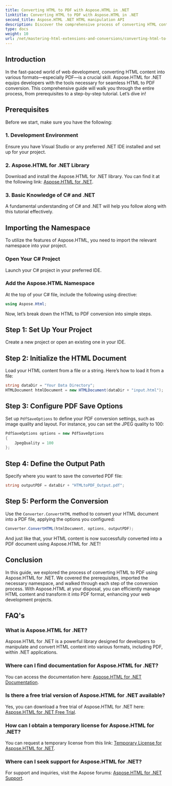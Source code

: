 ```yaml
---
title: Converting HTML to PDF with Aspose.HTML in .NET
linktitle: Converting HTML to PDF with Aspose.HTML in .NET
second_title: Aspose.HTML .NET HTML manipulation API
description: Discover the comprehensive process of converting HTML content to PDF using the powerful Aspose.HTML for .NET library. This guide provides developers with clear.
type: docs
weight: 10
url: /net/mastering-html-extensions-and-conversions/converting-html-to-pdf/
---
```

## Introduction

In the fast-paced world of web development, converting HTML content into various formats—especially PDF—is a crucial skill. Aspose.HTML for .NET equips developers with the tools necessary for seamless HTML to PDF conversion. This comprehensive guide will walk you through the entire process, from prerequisites to a step-by-step tutorial. Let’s dive in!

## Prerequisites

Before we start, make sure you have the following:

### 1. Development Environment
Ensure you have Visual Studio or any preferred .NET IDE installed and set up for your project.

### 2. Aspose.HTML for .NET Library
Download and install the Aspose.HTML for .NET library. You can find it at the following link: [Aspose.HTML for .NET](https://releases.aspose.com/html/net/).

### 3. Basic Knowledge of C# and .NET
A fundamental understanding of C# and .NET will help you follow along with this tutorial effectively.

## Importing the Namespace

To utilize the features of Aspose.HTML, you need to import the relevant namespace into your project.

### Open Your C# Project
Launch your C# project in your preferred IDE.

### Add the Aspose.HTML Namespace
At the top of your C# file, include the following using directive:

```csharp
using Aspose.Html;
```

Now, let’s break down the HTML to PDF conversion into simple steps.

## Step 1: Set Up Your Project
Create a new project or open an existing one in your IDE.

## Step 2: Initialize the HTML Document
Load your HTML content from a file or a string. Here’s how to load it from a file:

```csharp
string dataDir = "Your Data Directory";
HTMLDocument htmlDocument = new HTMLDocument(dataDir + "input.html");
```

## Step 3: Configure PDF Save Options
Set up `PdfSaveOptions` to define your PDF conversion settings, such as image quality and layout. For instance, you can set the JPEG quality to 100:

```csharp
PdfSaveOptions options = new PdfSaveOptions
{
    JpegQuality = 100
};
```

## Step 4: Define the Output Path
Specify where you want to save the converted PDF file:

```csharp
string outputPDF = dataDir + "HTMLtoPDF_Output.pdf";
```

## Step 5: Perform the Conversion
Use the `Converter.ConvertHTML` method to convert your HTML document into a PDF file, applying the options you configured:

```csharp
Converter.ConvertHTML(htmlDocument, options, outputPDF);
```

And just like that, your HTML content is now successfully converted into a PDF document using Aspose.HTML for .NET!

## Conclusion

In this guide, we explored the process of converting HTML to PDF using Aspose.HTML for .NET. We covered the prerequisites, imported the necessary namespace, and walked through each step of the conversion process. With Aspose.HTML at your disposal, you can efficiently manage HTML content and transform it into PDF format, enhancing your web development projects.

## FAQ's

### What is Aspose.HTML for .NET?
Aspose.HTML for .NET is a powerful library designed for developers to manipulate and convert HTML content into various formats, including PDF, within .NET applications.

### Where can I find documentation for Aspose.HTML for .NET?
You can access the documentation here: [Aspose.HTML for .NET Documentation](https://reference.aspose.com/html/net/).

### Is there a free trial version of Aspose.HTML for .NET available?
Yes, you can download a free trial of Aspose.HTML for .NET here: [Aspose.HTML for .NET Free Trial](https://releases.aspose.com/).

### How can I obtain a temporary license for Aspose.HTML for .NET?
You can request a temporary license from this link: [Temporary License for Aspose.HTML for .NET](https://purchase.aspose.com/temporary-license/).

### Where can I seek support for Aspose.HTML for .NET?
For support and inquiries, visit the Aspose forums: [Aspose.HTML for .NET Support](https://forum.aspose.com/).
